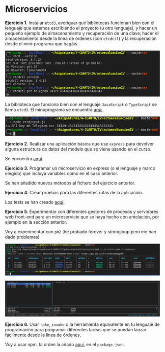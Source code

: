 # Microservicios

**Ejercicio 1.** Instalar `etcd3`, averiguar qué bibliotecas funcionan bien con el lenguaje que estemos escribiendo el proyecto (u otro lenguaje), y hacer un pequeño ejemplo de almacenamiento y recuperación de una clave; hacer el almacenamiento desde la línea de órdenes (con `etcdctl`) y la recuperación desde el mini-programa que hagáis.

![](img/tema5/etcd3.png)

La biblioteca que funciona bien con el lenguaje `JavaScript` o `TypeScript` se llama `etcd3`. El minoprograma se encuentra [aquí](../etcd/test.js).

![](img/tema5/miniprograma.png)

**Ejercicio 2.** Realizar una aplicación básica que use `express` para devolver alguna estructura de datos del modelo que se viene usando en el curso.

Se encuentra [aquí](../express/miniapi.js).

**Ejercicio 3.** Programar un microservicio en express (o el lenguaje y marco elegido) que incluya variables como en el caso anterior.

Se han añadido nuevos métodos al fichero del ejercicio anterior.

**Ejercicio 4.** Crear pruebas para las diferentes rutas de la aplicación.

Los tests se han creado [aquí](../test/express.test.js).

**Ejercicio 5.** Experimentar con diferentes gestores de procesos y servidores web front-end para un microservicio que se haya hecho con antelación, por ejemplo en la sección anterior.

Voy a experimentar con `pm2` (he probado forever y strongloop pero me han dado problemas)

![](img/tema5/pm2start.png)

![](img/tema5/pm2monit.png)

**Ejercicio 6.** Usar `rake`, `invoke` o la herramienta equivalente en tu lenguaje de programación para programar diferentes tareas que se puedan lanzar fácilmente desde la línea de órdenes.

Voy a usar npm, la orden la añado [aquí](../package.json), en el `package.json`.
